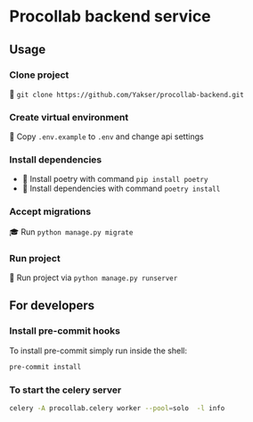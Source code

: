 # Procollab backend service

## Usage

### Clone project

📌 `git clone https://github.com/Yakser/procollab-backend.git`

### Create virtual environment

🔑 Copy `.env.example` to `.env` and change api settings

### Install dependencies

* 🐍 Install poetry with command `pip install poetry`
* 📎 Install dependencies with command `poetry install`

### Accept migrations

🎓 Run  `python manage.py migrate`

### Run project

🚀 Run project via `python manage.py runserver`

## For developers

### Install pre-commit hooks

To install pre-commit simply run inside the shell:

```bash
pre-commit install
```


### To start the celery server

```bash
celery -A procollab.celery worker --pool=solo  -l info
```